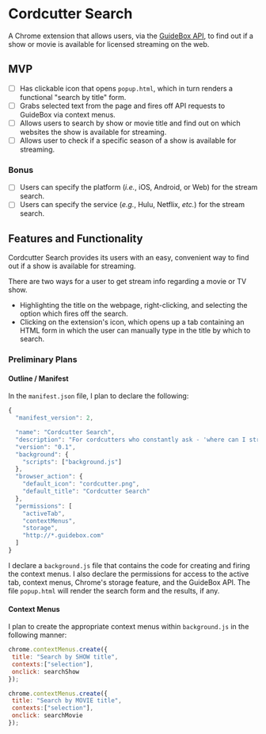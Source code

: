 # Cordcutter Search

A Chrome extension that allows users, via the [GuideBox API](http://www.guidebox.com), to find out if a show or movie is available for licensed streaming on the web.

## MVP

- [ ] Has clickable icon that opens `popup.html`, which in turn renders a functional "search by title" form.
- [ ] Grabs selected text from the page and fires off API requests to GuideBox via context menus.
- [ ] Allows users to search by show or movie title and find out on which websites the show is available for streaming.
- [ ] Allows user to check if a specific season of a show is available for streaming.

### Bonus

- [ ] Users can specify the platform (_i.e._, iOS, Android, or Web) for the stream search.
- [ ] Users can specify the service (_e.g._, Hulu, Netflix, _etc._) for the stream search.

## Features and Functionality

Cordcutter Search provides its users with an easy, convenient way to find out if a show is available for streaming.

There are two ways for a user to get stream info regarding a movie or TV show.  
- Highlighting the title on the webpage, right-clicking, and selecting the option which fires off the search.
- Clicking on the extension's icon, which opens up a tab containing an HTML form in which the user can manually type in the title by which to search.

### Preliminary Plans

#### Outline / Manifest

In the `manifest.json` file, I plan to declare the following:

```javascript
{
  "manifest_version": 2,

  "name": "Cordcutter Search",
  "description": "For cordcutters who constantly ask - 'where can I stream it?'",
  "version": "0.1",
  "background": {
    "scripts": ["background.js"]
  },
  "browser_action": {
    "default_icon": "cordcutter.png",
    "default_title": "Cordcutter Search"
  },
  "permissions": [
    "activeTab",
    "contextMenus",
    "storage",
    "http://*.guidebox.com"
  ]
}
```

I declare a `background.js` file that contains the code for creating and firing the context menus.  I also declare the permissions for access to the active tab, context menus, Chrome's storage feature, and the GuideBox API.  The file `popup.html` will render the search form and the results, if any.

#### Context Menus

I plan to create the appropriate context menus within `background.js` in the following manner:

```javascript
chrome.contextMenus.create({
 title: "Search by SHOW title",
 contexts:["selection"],
 onclick: searchShow
});

chrome.contextMenus.create({
 title: "Search by MOVIE title",
 contexts:["selection"],
 onclick: searchMovie
});
```
